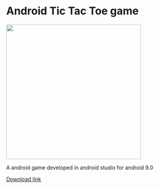 # Android Tic Tac Toe game
<img src="https://raw.githubusercontent.com/HEMASE-6566/Android-Tic-Tac-Toe-Game/4af6d3d6d8a112ff0ff5707e9332c67ebeb775a8/Android%20tic%20tac%20toe.gif" width="360"/>

A android game developed in android studio for android 9.0

[Download link](https://github.com/HEMASE-6566/Android-Tic-Tac-Toe-Game/blob/main/app/release/app-release.apk?raw=true)

[Button Example]:https://github.com/HEMASE-6566/Android-Tic-Tac-Toe-Game/blob/main/app/release/app-release.apk?raw=true
